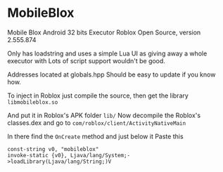 # MobileBlox
Mobile Blox Android 32 bits Executor Roblox Open Source, version 2.555.874

Only has loadstring and uses a simple Lua UI as giving away a whole executor with
Lots of script support wouldn't be good.

Addresses located at globals.hpp
Should be easy to update if you know how.

To inject in Roblox just compile the source, then get the library
`libmobileblox.so`

And put it in Roblox's APK folder `lib/`
Now decompile the Roblox's classes.dex and go to 
`com/roblox/client/ActivityNativeMain`

In there find the `OnCreate` method and just below it Paste this

```
const-string v0, "mobileblox"
invoke-static {v0}, Ljava/lang/System;->loadLibrary(Ljava/lang/String;)V
```
